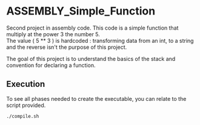 # ASSEMBLY_Simple_Function

Second project in assembly code. This code is a simple function that multiply at the power 3 the number 5.  
The value ( 5 ** 3 ) is hardcoded : transforming data from an int, to a string and the reverse isn't the purpose of this project.

The goal of this project is to understand the basics of the stack and convention for declaring a function.

## Execution

To see all phases needed to create the executable, you can relate to the script provided. 

```bash
./compile.sh
```
